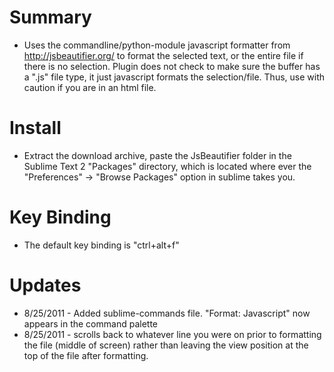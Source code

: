# Summary #

- Uses the commandline/python-module javascript formatter from http://jsbeautifier.org/ to format the selected text, or the entire file if there is no selection. Plugin does not check to make sure the buffer has a ".js" file type, it just javascript formats the selection/file. Thus, use with caution if you are in an html file.

# Install #

- Extract the download archive, paste the JsBeautifier folder in the Sublime Text 2 "Packages" directory, which is located where ever the "Preferences" -> "Browse Packages" option in sublime takes you.

# Key Binding #

- The default key binding is "ctrl+alt+f"

# Updates #

- 8/25/2011 - Added sublime-commands file. "Format: Javascript" now appears in the command palette
- 8/25/2011 - scrolls back to whatever line you were on prior to formatting the file (middle of screen) rather than leaving the view position at the top of the file after formatting.
